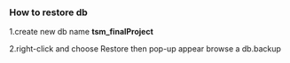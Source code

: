 ### How to restore db 
1.create new db name **tsm_finalProject**

2.right-click and choose Restore then pop-up appear browse a db.backup